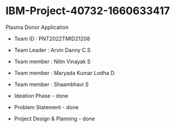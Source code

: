 # IBM-Project-40732-1660633417

Plasma Donor Application

* Team ID : PNT2022TMID21208

* Team Leader : Arvin Danny C.S
* Team member : Nitin Vinayak S
* Team member : Maryada Kumar Lodha D.
* Team member : Shaambhavi S


* Ideation Phase - done
* Problem Statement - done
* Project Design & Planning - done
